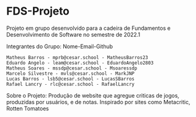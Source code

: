 # FDS-Projeto
 Projeto em grupo desenvolvido para a cadeira de Fundamentos e Desenvolvimento de Software no semestre de 2022.1

 Integrantes do Grupo:
    Nome-Email-Github
    
    Matheus Barros - mprb@cesar.school - MatheusBarros23
    Eduardo Angelo - leam@cesar.school - EduardoAngelo2803
    Matheus Soares - mssdp@cesar.school - Msoaressdp
    Marcelo Silvestre - mvls@cesar.school - MarkJNP
    Lucas Barros - lsb5@cesar.school - LucasSBarros
    Rafael Lancry - rlc@cesar.school - RafaelLancry

  Sobre o Projeto:
     Produção de website que agregue criticas de jogos, produzidas por usuários, e de notas. Inspirado por sites como Metacritic, Rotten Tomatoes 
